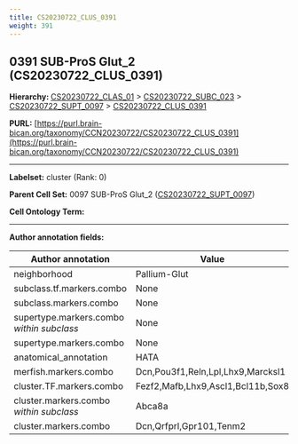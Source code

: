 ```yaml
---
title: CS20230722_CLUS_0391
weight: 391
---
```

## 0391 SUB-ProS Glut_2 (CS20230722_CLUS_0391)
<b>Hierarchy: </b>
[CS20230722_CLAS_01](../CS20230722_CLAS_01) >
[CS20230722_SUBC_023](../CS20230722_SUBC_023) >
[CS20230722_SUPT_0097](../CS20230722_SUPT_0097) >
[CS20230722_CLUS_0391](../CS20230722_CLUS_0391)

**PURL:** [https://purl.brain-bican.org/taxonomy/CCN20230722/CS20230722_CLUS_0391](https://purl.brain-bican.org/taxonomy/CCN20230722/CS20230722_CLUS_0391)

---


**Labelset:** cluster (Rank: 0)

**Parent Cell Set:** 0097 SUB-ProS Glut_2 ([CS20230722_SUPT_0097](../CS20230722_SUPT_0097))



**Cell Ontology Term:** 

[MARKER GENES.]: #


---

[TRANSFERRED ANNOTATIONS.]: #


[AUTHOR ANNOTATION FIELDS.]: #


**Author annotation fields:**

| Author annotation | Value |
|-------------------|-------|
|neighborhood|Pallium-Glut|
|subclass.tf.markers.combo|None|
|subclass.markers.combo|None|
|supertype.markers.combo _within subclass_|None|
|supertype.markers.combo|None|
|anatomical_annotation|HATA|
|merfish.markers.combo|Dcn,Pou3f1,Reln,Lpl,Lhx9,Marcksl1|
|cluster.TF.markers.combo|Fezf2,Mafb,Lhx9,Ascl1,Bcl11b,Sox8|
|cluster.markers.combo _within subclass_|Abca8a|
|cluster.markers.combo|Dcn,Qrfprl,Gpr101,Tenm2|
